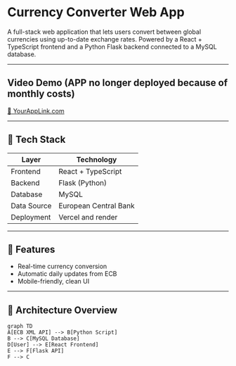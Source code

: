 # Currency Converter Web App

A full-stack web application that lets users convert between global currencies using up-to-date exchange rates. Powered by a React + TypeScript frontend and a Python Flask backend connected to a MySQL database.

---

## Video Demo (APP no longer deployed because of monthly costs)

[🔗 YourAppLink.com](#)

---

## 🧩 Tech Stack

| Layer       | Technology             |
|-------------|------------------------|
| Frontend    | React + TypeScript     |
| Backend     | Flask (Python)         |
| Database    | MySQL                  |
| Data Source | European Central Bank  |
| Deployment  | Vercel and render      |

---

## 🚀 Features

- Real-time currency conversion
- Automatic daily updates from ECB
- Mobile-friendly, clean UI

---

## 🧭 Architecture Overview

```mermaid
graph TD
A[ECB XML API] --> B[Python Script]
B --> C[MySQL Database]
D[User] --> E[React Frontend]
E --> F[Flask API]
F --> C
